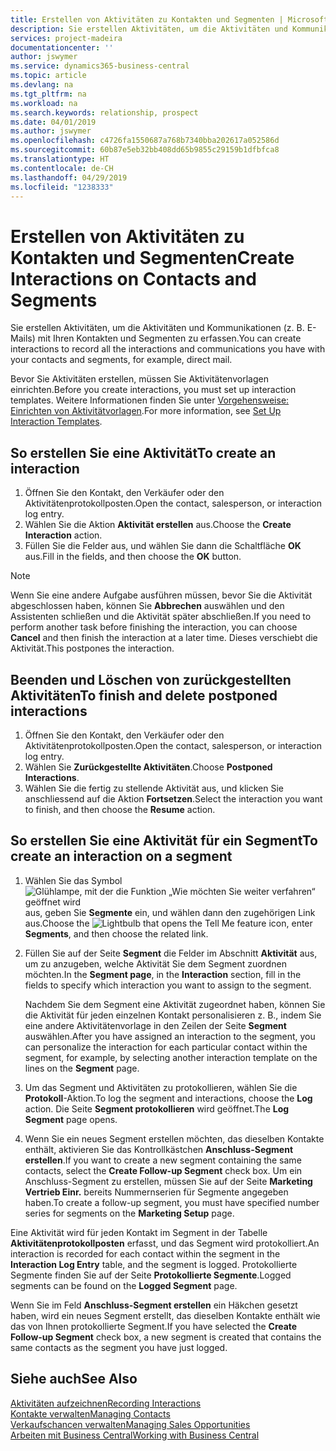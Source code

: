 ```yaml
---
title: Erstellen von Aktivitäten zu Kontakten und Segmenten | Microsoft Docs
description: Sie erstellen Aktivitäten, um die Aktivitäten und Kommunikationen (z. B. E-Mails) mit Ihren Kontakten und Segmenten in Business Central zu erfassen.
services: project-madeira
documentationcenter: ''
author: jswymer
ms.service: dynamics365-business-central
ms.topic: article
ms.devlang: na
ms.tgt_pltfrm: na
ms.workload: na
ms.search.keywords: relationship, prospect
ms.date: 04/01/2019
ms.author: jswymer
ms.openlocfilehash: c4726fa1550687a768b7340bba202617a052586d
ms.sourcegitcommit: 60b87e5eb32bb408dd65b9855c29159b1dfbfca8
ms.translationtype: HT
ms.contentlocale: de-CH
ms.lasthandoff: 04/29/2019
ms.locfileid: "1238333"
---
```

# <a name="create-interactions-on-contacts-and-segments"></a><span data-ttu-id="f5d57-103">Erstellen von Aktivitäten zu Kontakten und Segmenten</span><span class="sxs-lookup"><span data-stu-id="f5d57-103">Create Interactions on Contacts and Segments</span></span>
<span data-ttu-id="f5d57-104">Sie erstellen Aktivitäten, um die Aktivitäten und Kommunikationen (z. B. E-Mails) mit Ihren Kontakten und Segmenten zu erfassen.</span><span class="sxs-lookup"><span data-stu-id="f5d57-104">You can create interactions to record all the interactions and communications you have with your contacts and segments, for example, direct mail.</span></span>

<span data-ttu-id="f5d57-105">Bevor Sie Aktivitäten erstellen, müssen Sie Aktivitätenvorlagen einrichten.</span><span class="sxs-lookup"><span data-stu-id="f5d57-105">Before you create interactions, you must set up interaction templates.</span></span> <span data-ttu-id="f5d57-106">Weitere Informationen finden Sie unter [Vorgehensweise: Einrichten von Aktivitätvorlagen](marketing-interactions.md).</span><span class="sxs-lookup"><span data-stu-id="f5d57-106">For more information, see  [Set Up Interaction Templates](marketing-interactions.md).</span></span>

## <a name="to-create-an-interaction"></a><span data-ttu-id="f5d57-107">So erstellen Sie eine Aktivität</span><span class="sxs-lookup"><span data-stu-id="f5d57-107">To create an interaction</span></span>
1. <span data-ttu-id="f5d57-108">Öffnen Sie den Kontakt, den Verkäufer oder den Aktivitätenprotokollposten.</span><span class="sxs-lookup"><span data-stu-id="f5d57-108">Open the contact, salesperson, or interaction log entry.</span></span>
2. <span data-ttu-id="f5d57-109">Wählen Sie die Aktion **Aktivität erstellen** aus.</span><span class="sxs-lookup"><span data-stu-id="f5d57-109">Choose the **Create Interaction** action.</span></span>
3. <span data-ttu-id="f5d57-110">Füllen Sie die Felder aus, und wählen Sie dann die Schaltfläche **OK** aus.</span><span class="sxs-lookup"><span data-stu-id="f5d57-110">Fill in the fields, and then choose the **OK** button.</span></span>

> [!NOTE]  
>   <span data-ttu-id="f5d57-111">Wenn Sie eine andere Aufgabe ausführen müssen, bevor Sie die Aktivität abgeschlossen haben, können Sie **Abbrechen** auswählen und den Assistenten schließen und die Aktivität später abschließen.</span><span class="sxs-lookup"><span data-stu-id="f5d57-111">If you need to perform another task before finishing the interaction, you can choose **Cancel** and then finish the interaction at a later time.</span></span> <span data-ttu-id="f5d57-112">Dieses verschiebt die Aktivität.</span><span class="sxs-lookup"><span data-stu-id="f5d57-112">This postpones the interaction.</span></span>

## <a name="to-finish-and-delete-postponed-interactions"></a><span data-ttu-id="f5d57-113">Beenden und Löschen von zurückgestellten Aktivitäten</span><span class="sxs-lookup"><span data-stu-id="f5d57-113">To finish and delete postponed interactions</span></span>
1. <span data-ttu-id="f5d57-114">Öffnen Sie den Kontakt, den Verkäufer oder den Aktivitätenprotokollposten.</span><span class="sxs-lookup"><span data-stu-id="f5d57-114">Open the contact, salesperson, or interaction log entry.</span></span>
2. <span data-ttu-id="f5d57-115">Wählen Sie **Zurückgestellte Aktivitäten**.</span><span class="sxs-lookup"><span data-stu-id="f5d57-115">Choose **Postponed Interactions**.</span></span>
3. <span data-ttu-id="f5d57-116">Wählen Sie die fertig zu stellende Aktivität aus, und klicken Sie anschliessend auf die Aktion **Fortsetzen**.</span><span class="sxs-lookup"><span data-stu-id="f5d57-116">Select the interaction you want to finish, and then choose the **Resume** action.</span></span>

## <a name="to-create-an-interaction-on-a-segment"></a><span data-ttu-id="f5d57-117">So erstellen Sie eine Aktivität für ein Segment</span><span class="sxs-lookup"><span data-stu-id="f5d57-117">To create an interaction on a segment</span></span>
1. <span data-ttu-id="f5d57-118">Wählen Sie das Symbol ![Glühlampe, mit der die Funktion „Wie möchten Sie weiter verfahren“ geöffnet wird](media/ui-search/search_small.png "Wie möchten Sie weiter verfahren?") aus, geben Sie **Segmente** ein, und wählen dann den zugehörigen Link aus.</span><span class="sxs-lookup"><span data-stu-id="f5d57-118">Choose the ![Lightbulb that opens the Tell Me feature](media/ui-search/search_small.png "Tell me what you want to do") icon, enter **Segments**, and then choose the related link.</span></span>
2. <span data-ttu-id="f5d57-119">Füllen Sie auf der Seite **Segment** die Felder im Abschnitt **Aktivität** aus, um zu anzugeben, welche Aktivität Sie dem Segment zuordnen möchten.</span><span class="sxs-lookup"><span data-stu-id="f5d57-119">In the **Segment page**, in the **Interaction** section, fill in the fields to specify which interaction you want to assign to the segment.</span></span>

    <span data-ttu-id="f5d57-120">Nachdem Sie dem Segment eine Aktivität zugeordnet haben, können Sie die Aktivität für jeden einzelnen Kontakt personalisieren z. B., indem Sie eine andere Aktivitätenvorlage in den Zeilen der Seite **Segment** auswählen.</span><span class="sxs-lookup"><span data-stu-id="f5d57-120">After you have assigned an interaction to the segment, you can personalize the interaction for each particular contact within the segment, for example, by selecting another interaction template on the lines on the **Segment** page.</span></span>  
3. <span data-ttu-id="f5d57-121">Um das Segment und Aktivitäten zu protokollieren, wählen Sie die **Protokoll**-Aktion.</span><span class="sxs-lookup"><span data-stu-id="f5d57-121">To log the segment and interactions, choose the **Log** action.</span></span> <span data-ttu-id="f5d57-122">Die Seite **Segment protokollieren** wird geöffnet.</span><span class="sxs-lookup"><span data-stu-id="f5d57-122">The **Log Segment** page opens.</span></span>
4. <span data-ttu-id="f5d57-123">Wenn Sie ein neues Segment erstellen möchten, das dieselben Kontakte enthält, aktivieren Sie das Kontrollkästchen **Anschluss-Segment erstellen**.</span><span class="sxs-lookup"><span data-stu-id="f5d57-123">If you want to create a new segment containing the same contacts, select the **Create Follow-up Segment** check box.</span></span> <span data-ttu-id="f5d57-124">Um ein Anschluss-Segment zu erstellen, müssen Sie auf der Seite **Marketing Vertrieb Einr.** bereits Nummernserien für Segmente angegeben haben.</span><span class="sxs-lookup"><span data-stu-id="f5d57-124">To create a follow-up segment, you must have specified number series for segments on the **Marketing Setup** page.</span></span>

<span data-ttu-id="f5d57-125">Eine Aktivität wird für jeden Kontakt im Segment in der Tabelle **Aktivitätenprotokollposten** erfasst, und das Segment wird protokolliert.</span><span class="sxs-lookup"><span data-stu-id="f5d57-125">An interaction is recorded for each contact within the segment in the **Interaction Log Entry** table, and the segment is logged.</span></span> <span data-ttu-id="f5d57-126">Protokollierte Segmente finden Sie auf der Seite **Protokollierte Segmente**.</span><span class="sxs-lookup"><span data-stu-id="f5d57-126">Logged segments can be found on the **Logged Segment** page.</span></span>

<span data-ttu-id="f5d57-127">Wenn Sie im Feld **Anschluss-Segment erstellen** ein Häkchen gesetzt haben, wird ein neues Segment erstellt, das dieselben Kontakte enthält wie das von Ihnen protokollierte Segment.</span><span class="sxs-lookup"><span data-stu-id="f5d57-127">If you have selected the **Create Follow-up Segment** check box, a new segment is created that contains the same contacts as the segment you have just logged.</span></span>

## <a name="see-also"></a><span data-ttu-id="f5d57-128">Siehe auch</span><span class="sxs-lookup"><span data-stu-id="f5d57-128">See Also</span></span>
[<span data-ttu-id="f5d57-129">Aktivitäten aufzeichnen</span><span class="sxs-lookup"><span data-stu-id="f5d57-129">Recording Interactions</span></span>](marketing-interactions.md)  
[<span data-ttu-id="f5d57-130">Kontakte verwalten</span><span class="sxs-lookup"><span data-stu-id="f5d57-130">Managing Contacts</span></span>](marketing-contacts.md)  
[<span data-ttu-id="f5d57-131">Verkaufschancen verwalten</span><span class="sxs-lookup"><span data-stu-id="f5d57-131">Managing Sales Opportunities</span></span>](marketing-manage-sales-opportunities.md)  
[<span data-ttu-id="f5d57-132">Arbeiten mit Business Central</span><span class="sxs-lookup"><span data-stu-id="f5d57-132">Working with Business Central</span></span>](ui-work-product.md)
